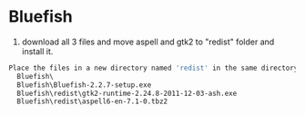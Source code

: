 # Bluefish 


1. download all 3 files and move aspell and gtk2 to "redist" folder and install it.

 
```sh  
Place the files in a new directory named 'redist' in the same directory as the Bluefish installer. e.x. 
  Bluefish\  
  Bluefish\Bluefish-2.2.7-setup.exe  
  Bluefish\redist\gtk2-runtime-2.24.8-2011-12-03-ash.exe  
  Bluefish\redist\aspell6-en-7.1-0.tbz2
```
